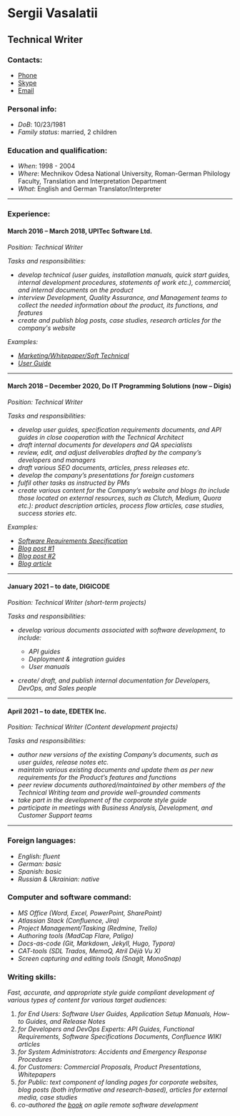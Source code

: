 # Sergii Vasalatii

## Technical Writer

### Contacts: 

- <a href="tel:+380984376962">Phone</a>
- <a href="skype:Odessiter?call">Skype</a>
- <a href="mailto:svasalatii@gmail.com">Email</a>

### Personal info: 

* *DoB*: 10/23/1981
* *Family status*: married, 2 children

### Education and qualification:  

- *When*: 1998 - 2004 
- *Where*: Mechnikov Odesa National University, Roman-German Philology Faculty, Translation and Interpretation Department
- *What*: English and German Translator/Interpreter
---
### Experience:

#### March 2016 – March 2018,   UPITec Software Ltd.

*Position: Technical Writer*

*Tasks and responsibilities:*

  - *develop technical (user guides, installation manuals, quick start guides, internal development procedures, statements of work etc.), commercial, and internal documents on the product*
  - *interview Development, Quality Assurance, and Management teams to collect the needed information about the product, its functions, and features*
  - *create and publish blog posts, case studies, research articles for the company's website*

*Examples:*

* *[Marketing/Whitepaper/Soft Technical](**https://drive.google.com/open?id=0Bwcd_OJ7rbbOcWRHMXpHUHZ6VXgyY1BST3pOcEx5TFlISDVj**)* 
* *[User Guide](**https://drive.google.com/open?id=0Bwcd_OJ7rbbOOXhpR2VqaEtUVWRxWUxjdWd5Vi1ubEdGd0lv**)*

---

#### March 2018 – December 2020,	Do IT Programming Solutions (now – Digis)

*Position: Technical Writer*

*Tasks and responsibilities:*

* *develop user guides, specification requirements documents, and API guides in close cooperation with the Technical Architect*
* *draft internal documents for developers and QA specialists*
* *review, edit, and adjust deliverables drafted by the company’s developers and managers*
* *draft various SEO documents, articles, press releases etc.* 
* *develop the company’s presentations for foreign customers* 
* *fulfil other tasks as instructed by PMs*
* *create various content for the Company’s website and blogs (to include those located on external resources, such as Clutch, Medium, Quora etc.): product description articles, process flow articles, case studies, success stories etc.*

*Examples:*

* *[Software Requirements Specification](**https://docs.google.com/document/d/13avZT-4zEs42rdlRJTp92m6I98UhNcikinTK69fHLJc/edit#**)*
* *[Blog post #1](https://digiscorp.com/blog/why-do-startups-fail/)*
* *[Blog post #2](https://digiscorp.com/blog/a-bunch-of-reasons-to-build-a-crm-for-hospital-management/)*
* *[Blog article](https://digiscorp.com/blog/how-to-develop-a-diabetes-control-app-like-mysugr/)*
---
#### January 2021 – to date, 	DIGICODE

*Position: Technical Writer (short-term projects)*

*Tasks and responsibilities:*

* *develop various documents associated with software development, to include:*
  * *API guides*
  * *Deployment & integration guides*
  * *User manuals*

*  *create/ draft, and publish internal documentation for Developers, DevOps, and Sales people*
---
#### April 2021 – to date, 	EDETEK Inc.

*Position: Technical Writer (Content development projects)*

*Tasks and responsibilities:*

* *author new versions of the existing Company’s documents, such as user guides, release notes etc.*
* *maintain various existing documents and update them as per new requirements for the Product’s features and functions*
* *peer review documents authored/maintained by other members of the Technical Writing team and provide well-grounded comments*
* *take part in the development of the corporate style guide*
* *participate in meetings with Business Analysis, Development, and Customer Support teams*
---
### Foreign languages:

* *English: fluent*
* *German: basic*
* *Spanish: basic*
* *Russian & Ukrainian: native*

### Computer and software command:

* *MS Office (Word, Excel, PowerPoint, SharePoint)*
* *Atlassian Stack (Confluence, Jira)*
* *Project Management/Tasking (Redmine, Trello)*
* *Authoring tools (MadCap Flare, Paligo)*
* *Docs-as-code (Git, Markdown, Jekyll, Hugo, Typora)*
* *CAT-tools (SDL Trados, MemoQ, Atril Déjà Vu X)*
* *Screen capturing and editing tools (SnagIt, MonoSnap)*

### Writing skills:

*Fast, accurate, and appropriate style guide compliant development of various types of content for various target audiences:*

1. *for End Users: Software User Guides, Application Setup Manuals, How-to Guides, and Release Notes*
2. *for Developers and DevOps Experts: API Guides, Functional Requirements, Software Specifications Documents, Confluence WIKI articles*
3. *for System Administrators: Accidents and Emergency Response Procedures*
4. *for Customers: Commercial Proposals, Product Presentations, Whitepapers*
5. *for Public: text component of landing pages for corporate websites, blog posts (both informative and research-based), articles for external media, case studies*
6. *co-authored the [book](https://www.amazon.com/Agile-Remote-Software-Development-Practical-ebook/dp/B088TRFW5F) on agile remote software development*
